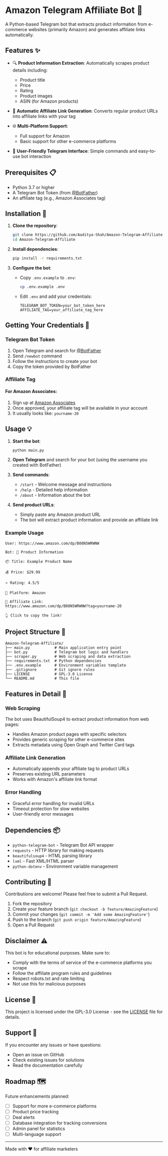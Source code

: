 # Amazon Telegram Affiliate Bot 🤖

A Python-based Telegram bot that extracts product information from e-commerce websites (primarily Amazon) and generates affiliate links automatically.

## Features ✨

- 🔍 **Product Information Extraction**: Automatically scrapes product details including:
  - Product title
  - Price
  - Rating
  - Product images
  - ASIN (for Amazon products)

- 🔗 **Automatic Affiliate Link Generation**: Converts regular product URLs into affiliate links with your tag

- 🌐 **Multi-Platform Support**:
  - Full support for Amazon
  - Basic support for other e-commerce platforms

- 💬 **User-Friendly Telegram Interface**: Simple commands and easy-to-use bot interaction

## Prerequisites 📋

- Python 3.7 or higher
- A Telegram Bot Token (from [@BotFather](https://t.me/botfather))
- An affiliate tag (e.g., Amazon Associates tag)

## Installation 🚀

1. **Clone the repository**:
   ```bash
   git clone https://github.com/Aaditya-Shah/Amazon-Telegram-Affiliate.git
   cd Amazon-Telegram-Affiliate
   ```

2. **Install dependencies**:
   ```bash
   pip install -r requirements.txt
   ```

3. **Configure the bot**:
   - Copy `.env.example` to `.env`:
     ```bash
     cp .env.example .env
     ```
   - Edit `.env` and add your credentials:
     ```env
     TELEGRAM_BOT_TOKEN=your_bot_token_here
     AFFILIATE_TAG=your_affiliate_tag_here
     ```

## Getting Your Credentials 🔑

### Telegram Bot Token

1. Open Telegram and search for [@BotFather](https://t.me/botfather)
2. Send `/newbot` command
3. Follow the instructions to create your bot
4. Copy the token provided by BotFather

### Affiliate Tag

#### For Amazon Associates:
1. Sign up at [Amazon Associates](https://affiliate-program.amazon.com/)
2. Once approved, your affiliate tag will be available in your account
3. It usually looks like: `yourname-20`

## Usage 💡

1. **Start the bot**:
   ```bash
   python main.py
   ```

2. **Open Telegram** and search for your bot (using the username you created with BotFather)

3. **Send commands**:
   - `/start` - Welcome message and instructions
   - `/help` - Detailed help information
   - `/about` - Information about the bot

4. **Send product URLs**:
   - Simply paste any Amazon product URL
   - The bot will extract product information and provide an affiliate link

### Example Usage

```
User: https://www.amazon.com/dp/B08N5WRWNW

Bot: 🎯 Product Information

📦 Title: Example Product Name

💰 Price: $29.99

⭐ Rating: 4.5/5

🏪 Platform: Amazon

🔗 Affiliate Link:
https://www.amazon.com/dp/B08N5WRWNW?tag=yourname-20

👆 Click to copy the link!
```

## Project Structure 📁

```
Amazon-Telegram-Affiliate/
├── main.py           # Main application entry point
├── bot.py            # Telegram bot logic and handlers
├── scraper.py        # Web scraping and data extraction
├── requirements.txt  # Python dependencies
├── .env.example      # Environment variables template
├── .gitignore        # Git ignore rules
├── LICENSE           # GPL-3.0 License
└── README.md         # This file
```

## Features in Detail 🔧

### Web Scraping

The bot uses BeautifulSoup4 to extract product information from web pages:
- Handles Amazon product pages with specific selectors
- Provides generic scraping for other e-commerce sites
- Extracts metadata using Open Graph and Twitter Card tags

### Affiliate Link Generation

- Automatically appends your affiliate tag to product URLs
- Preserves existing URL parameters
- Works with Amazon's affiliate link format

### Error Handling

- Graceful error handling for invalid URLs
- Timeout protection for slow websites
- User-friendly error messages

## Dependencies 📦

- `python-telegram-bot` - Telegram Bot API wrapper
- `requests` - HTTP library for making requests
- `beautifulsoup4` - HTML parsing library
- `lxml` - Fast XML/HTML parser
- `python-dotenv` - Environment variable management

## Contributing 🤝

Contributions are welcome! Please feel free to submit a Pull Request.

1. Fork the repository
2. Create your feature branch (`git checkout -b feature/AmazingFeature`)
3. Commit your changes (`git commit -m 'Add some AmazingFeature'`)
4. Push to the branch (`git push origin feature/AmazingFeature`)
5. Open a Pull Request

## Disclaimer ⚠️

This bot is for educational purposes. Make sure to:
- Comply with the terms of service of the e-commerce platforms you scrape
- Follow the affiliate program rules and guidelines
- Respect robots.txt and rate limiting
- Not use this for malicious purposes

## License 📄

This project is licensed under the GPL-3.0 License - see the [LICENSE](LICENSE) file for details.

## Support 💬

If you encounter any issues or have questions:
- Open an issue on GitHub
- Check existing issues for solutions
- Read the documentation carefully

## Roadmap 🗺️

Future enhancements planned:
- [ ] Support for more e-commerce platforms
- [ ] Product price tracking
- [ ] Deal alerts
- [ ] Database integration for tracking conversions
- [ ] Admin panel for statistics
- [ ] Multi-language support

---

Made with ❤️ for affiliate marketers
